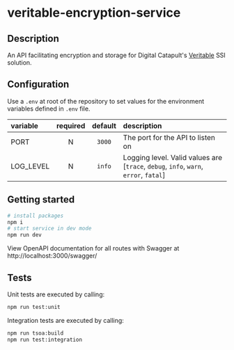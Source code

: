 # veritable-encryption-service

## Description

An API facilitating encryption and storage for Digital Catapult's [Veritable](https://github.com/digicatapult/veritable-documentation) SSI solution.

## Configuration

Use a `.env` at root of the repository to set values for the environment variables defined in `.env` file.

| variable  | required | default | description                                                                          |
| :-------- | :------: | :-----: | :----------------------------------------------------------------------------------- |
| PORT      |    N     | `3000`  | The port for the API to listen on                                                    |
| LOG_LEVEL |    N     | `info`  | Logging level. Valid values are [`trace`, `debug`, `info`, `warn`, `error`, `fatal`] |

## Getting started

```sh
# install packages
npm i
# start service in dev mode
npm run dev
```

View OpenAPI documentation for all routes with Swagger at http://localhost:3000/swagger/

## Tests

Unit tests are executed by calling:

```sh
npm run test:unit
```

Integration tests are executed by calling:

```sh
npm run tsoa:build
npm run test:integration
```
